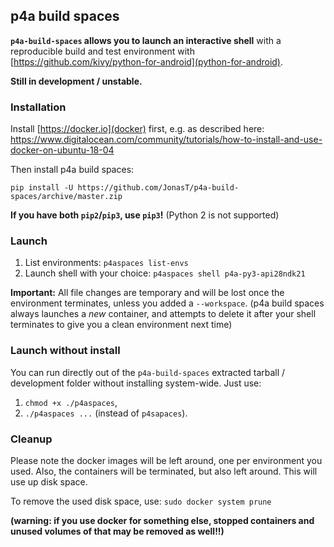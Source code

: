 
## p4a build spaces

**`p4a-build-spaces` allows you to launch an interactive
shell** with a reproducible build and test environment with
[https://github.com/kivy/python-for-android](python-for-android).

**Still in development / unstable.**

### Installation

Install [https://docker.io](docker) first, e.g. as described here:
https://www.digitalocean.com/community/tutorials/how-to-install-and-use-docker-on-ubuntu-18-04

Then install p4a build spaces:

`pip install -U https://github.com/JonasT/p4a-build-spaces/archive/master.zip`

**If you have both `pip2`/`pip3`, use `pip3`!** (Python 2 is not supported)

### Launch

1. List environments: `p4aspaces list-envs`
2. Launch shell with your choice: `p4aspaces shell p4a-py3-api28ndk21`

**Important:** All file changes are temporary and will be lost once
the environment terminates, unless you added a `--workspace`.
(p4a build spaces always launches a *new* container,
and attempts to delete it after your shell terminates to give you
a clean environment next time)

### Launch without install

You can run directly out of the `p4a-build-spaces` extracted tarball /
development folder without installing system-wide. Just use:

  1. `chmod +x ./p4aspaces`,
  2. `./p4aspaces ...` (instead of `p4sapaces`).

### Cleanup

Please note the docker images will be left around, one per environment
you used. Also, the containers will be terminated, but also left around.
This will use up disk space.

To remove the used disk space, use: `sudo docker system prune`

**(warning: if you use docker for something else, stopped containers
and unused volumes of that may be removed as well!!)**


